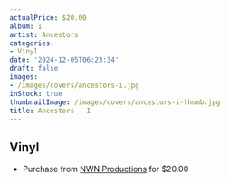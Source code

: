 ```yaml
---
actualPrice: $20.00
album: I
artist: Ancestors
categories:
- Vinyl
date: '2024-12-05T06:23:34'
draft: false
images:
- /images/covers/ancestors-i.jpg
inStock: true
thumbnailImage: /images/covers/ancestors-i-thumb.jpg
title: Ancestors - I
---
```


## Vinyl
* Purchase from [NWN Productions](http://shop.nwnprod.com/index.php?route=product/product&path=75&product_id=26699&sort=pd.name&order=ASC) for $20.00
